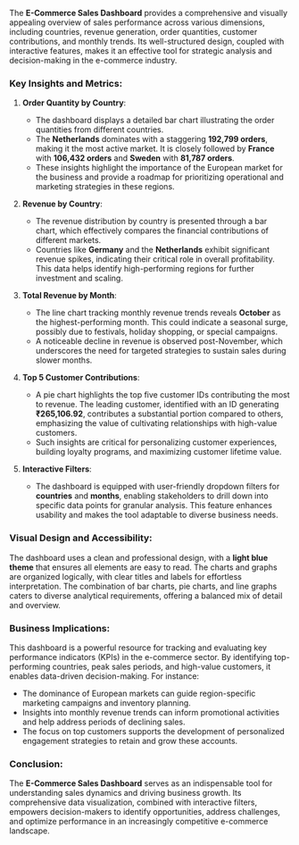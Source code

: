 
The **E-Commerce Sales Dashboard** provides a comprehensive and visually appealing overview of sales performance across various dimensions, including countries, revenue generation, order quantities, customer contributions, and monthly trends. Its well-structured design, coupled with interactive features, makes it an effective tool for strategic analysis and decision-making in the e-commerce industry.

### Key Insights and Metrics:

1. **Order Quantity by Country**:
   - The dashboard displays a detailed bar chart illustrating the order quantities from different countries. 
   - The **Netherlands** dominates with a staggering **192,799 orders**, making it the most active market. It is closely followed by **France** with **106,432 orders** and **Sweden** with **81,787 orders**.
   - These insights highlight the importance of the European market for the business and provide a roadmap for prioritizing operational and marketing strategies in these regions.

2. **Revenue by Country**:
   - The revenue distribution by country is presented through a bar chart, which effectively compares the financial contributions of different markets.
   - Countries like **Germany** and the **Netherlands** exhibit significant revenue spikes, indicating their critical role in overall profitability. This data helps identify high-performing regions for further investment and scaling.

3. **Total Revenue by Month**:
   - The line chart tracking monthly revenue trends reveals **October** as the highest-performing month. This could indicate a seasonal surge, possibly due to festivals, holiday shopping, or special campaigns.
   - A noticeable decline in revenue is observed post-November, which underscores the need for targeted strategies to sustain sales during slower months.

4. **Top 5 Customer Contributions**:
   - A pie chart highlights the top five customer IDs contributing the most to revenue. The leading customer, identified with an ID generating **₹265,106.92**, contributes a substantial portion compared to others, emphasizing the value of cultivating relationships with high-value customers.
   - Such insights are critical for personalizing customer experiences, building loyalty programs, and maximizing customer lifetime value.

5. **Interactive Filters**:
   - The dashboard is equipped with user-friendly dropdown filters for **countries** and **months**, enabling stakeholders to drill down into specific data points for granular analysis. This feature enhances usability and makes the tool adaptable to diverse business needs.

### Visual Design and Accessibility:
The dashboard uses a clean and professional design, with a **light blue theme** that ensures all elements are easy to read. The charts and graphs are organized logically, with clear titles and labels for effortless interpretation. The combination of bar charts, pie charts, and line graphs caters to diverse analytical requirements, offering a balanced mix of detail and overview.

### Business Implications:
This dashboard is a powerful resource for tracking and evaluating key performance indicators (KPIs) in the e-commerce sector. By identifying top-performing countries, peak sales periods, and high-value customers, it enables data-driven decision-making. For instance:
- The dominance of European markets can guide region-specific marketing campaigns and inventory planning.
- Insights into monthly revenue trends can inform promotional activities and help address periods of declining sales.
- The focus on top customers supports the development of personalized engagement strategies to retain and grow these accounts.

### Conclusion:
The **E-Commerce Sales Dashboard** serves as an indispensable tool for understanding sales dynamics and driving business growth. Its comprehensive data visualization, combined with interactive filters, empowers decision-makers to identify opportunities, address challenges, and optimize performance in an increasingly competitive e-commerce landscape.
